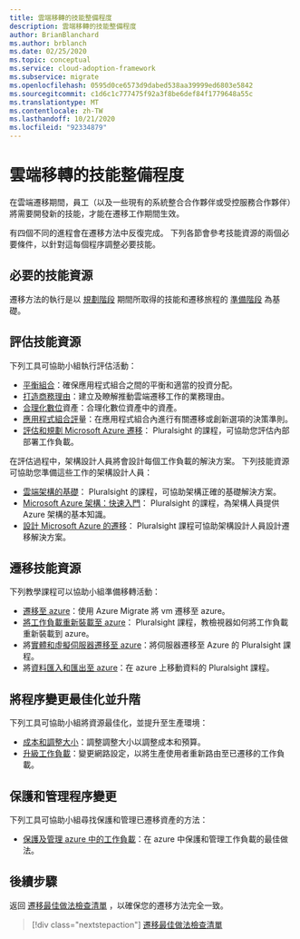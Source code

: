 ```yaml
---
title: 雲端移轉的技能整備程度
description: 雲端移轉的技能整備程度
author: BrianBlanchard
ms.author: brblanch
ms.date: 02/25/2020
ms.topic: conceptual
ms.service: cloud-adoption-framework
ms.subservice: migrate
ms.openlocfilehash: 0595d0ce6573d9dabed538aa39999ed6803e5842
ms.sourcegitcommit: c1d6c1c777475f92a3f8be6def84f1779648a55c
ms.translationtype: MT
ms.contentlocale: zh-TW
ms.lasthandoff: 10/21/2020
ms.locfileid: "92334879"
---
```

# <a name="skills-readiness-for-cloud-migration"></a>雲端移轉的技能整備程度

在雲端遷移期間，員工（以及一些現有的系統整合合作夥伴或受控服務合作夥伴）將需要開發新的技能，才能在遷移工作期間生效。

有四個不同的進程會在遷移方法中反復完成。 下列各節會參考技能資源的兩個必要條件，以針對這每個程序調整必要技能。

## <a name="prerequisites-skilling-resources"></a>必要的技能資源

遷移方法的執行是以 [規劃階段](../strategy/suggested-skills.md) 期間所取得的技能和遷移旅程的 [準備階段](../organize/suggested-skills.md) 為基礎。

## <a name="assess-skilling-resources"></a>評估技能資源

下列工具可協助小組執行評估活動：

- [平衡組合](../strategy/balance-the-portfolio.md)：確保應用程式組合之間的平衡和適當的投資分配。
- [打造商務理由](../strategy/cloud-migration-business-case.md)：建立及瞭解推動雲端遷移工作的業務理由。
- [合理化數位](../digital-estate/rationalize.md)資產：合理化數位資產中的資產。
- [應用程式組合評](/learn/modules/app-and-infra-migration-and-modernization/)量：在應用程式組合內進行有關遷移或創新選項的決策準則。
- [評估和規劃 Microsoft Azure 遷移](https://www.pluralsight.com/courses/microsoft-azure-migration-assessing-planning-update)： Pluralsight 的課程，可協助您評估內部部署工作負載。

在評估過程中，架構設計人員將會設計每個工作負載的解決方案。 下列技能資源可協助您準備這些工作的架構設計人員：

- [雲端架構的基礎](https://www.pluralsight.com/courses/cloud-architecture-foundations)： Pluralsight 的課程，可協助架構正確的基礎解決方案。
- [Microsoft Azure 架構：快速入門](https://www.pluralsight.com/courses/azure-architecture-getting-started)： Pluralsight 的課程，為架構人員提供 Azure 架構的基本知識。
- [設計 Microsoft Azure 的遷移](https://www.pluralsight.com/courses/microsoft-azure-migrations-designing)： Pluralsight 課程可協助架構設計人員設計遷移解決方案。

## <a name="migrate-skilling-resources"></a>遷移技能資源

下列教學課程可以協助小組準備移轉活動：

- [遷移至 azure](/azure/site-recovery/migrate-tutorial-on-premises-azure)：使用 Azure Migrate 將 vm 遷移至 azure。
- [將工作負載重新裝載至 azure](https://www.pluralsight.com/courses/microsoft-azure-workloads-rehosting)： Pluralsight 課程，教檢視器如何將工作負載重新裝載到 azure。
- 將[實體和虛擬伺服器遷移至 azure](https://www.pluralsight.com/courses/microsoft-azure-migrating-physical-virtual-servers)：將伺服器遷移至 Azure 的 Pluralsight 課程。
- 將[資料匯入和匯出至 azure](https://www.pluralsight.com/courses/microsoft-azure-import-export-data)：在 azure 上移動資料的 Pluralsight 課程。

## <a name="optimize-and-promote-process-changes"></a>將程序變更最佳化並升階

下列工具可協助小組將資源最佳化，並提升至生產環境：

- [成本和調整大小](./azure-best-practices/migrate-best-practices-costs.md)：調整調整大小以調整成本和預算。
- [升級工作負載](./azure-best-practices/migrate-best-practices-networking.md)：變更網路設定，以將生產使用者重新路由至已遷移的工作負載。

## <a name="secure-and-manage-process-changes"></a>保護和管理程序變更

下列工具可協助小組尋找保護和管理已遷移資產的方法：

- [保護及管理 azure 中的工作負載](./azure-best-practices/migrate-best-practices-security-management.md)：在 azure 中保護和管理工作負載的最佳做法。

## <a name="next-steps"></a>後續步驟

返回 [遷移最佳做法檢查清單](./azure-best-practices/index.md) ，以確保您的遷移方法完全一致。

> [!div class="nextstepaction"]
> [遷移最佳做法檢查清單](./index.md)
